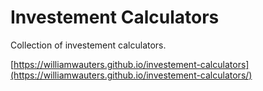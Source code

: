 # Investement Calculators

Collection of investement calculators.

[https://williamwauters.github.io/investement-calculators](https://williamwauters.github.io/investement-calculators/)
